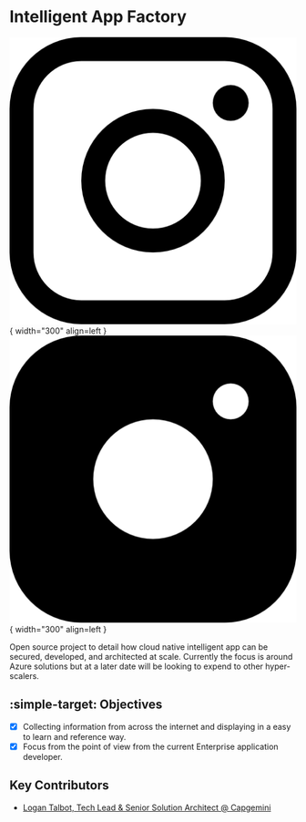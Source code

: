 # Intelligent App Factory
![Image title](images/instagram-1.png#only-light){ width="300" align=left }
![Image title](images/instagram-2.png#only-dark){ width="300" align=left }

Open source project to detail how cloud native intelligent app can be secured, developed, and architected at scale. Currently the focus is around Azure solutions but at a later date will be looking to expend to other hyper-scalers.

## :simple-target: Objectives
- [x] Collecting information from across the internet and displaying in a easy to learn and reference way.
- [x] Focus from the point of view from the current Enterprise application developer.

## Key Contributors
- [Logan Talbot, Tech Lead & Senior Solution Architect @ Capgemini](https://logantalbot.com/)